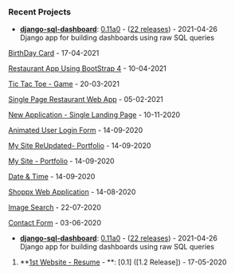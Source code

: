 ### Recent Projects
<!-- Starts -->

* **[django-sql-dashboard](https://github.com/simonw/django-sql-dashboard)**: [0.11a0](https://github.com/simonw/django-sql-dashboard/releases/tag/0.11a0) - ([22 releases](https://github.com/simonw/django-sql-dashboard/releases)) - 2021-04-26
<br>Django app for building dashboards using raw SQL queries

[BirthDay Card](https://shahzaibfardeen.github.io/Hapie_Bday_Sadu/) - 17-04-2021

[Restaurant App Using BootStrap 4](https://shahzaibfardeen.github.io/Ristorante_Con_Fusion/) - 10-04-2021

[Tic Tac Toe - Game](https://shahzaibfardeen.github.io/Tic_Tac_Toe/) - 20-03-2021

[Single Page Restaurant Web App](https://shahzaibfardeen.github.io/Chinese-Single_Landing_Webpage/index.html) - 05-02-2021

[New Application - Single Landing Page](https://shahzaibfardeen.github.io/Syberstar-Application/) - 10-11-2020

[Animated User Login Form](https://shahzaibfardeen.github.io/Login-Form/) - 14-09-2020

[My Site ReUpdated- Portfolio](https://shahzaibfardeen.github.io/My_Site_Remake/) - 14-09-2020

[My Site - Portfolio](https://shahzaibfardeen.github.io/My_Site/) - 14-09-2020

[Date & Time](https://shahzaibfardeen.github.io/Date_-_Time/) - 14-09-2020

[Shoppx Web Application](https://shahzaibfardeen.github.io/Syberstore_Shoppx/) - 14-08-2020

[Image Search](https://shahzaibfardeen.github.io/Image-Search/) - 22-07-2020

[Contact Form](https://shahzaibfardeen.github.io/Contact-Form//) - 03-06-2020

* **[django-sql-dashboard](https://github.com/simonw/django-sql-dashboard)**: [0.11a0](https://github.com/simonw/django-sql-dashboard/releases/tag/0.11a0) - ([22 releases](https://github.com/simonw/django-sql-dashboard/releases)) - 2021-04-26
<br>Django app for building dashboards using raw SQL queries

1. **[1st Website - Resume](https://shahzaibfardeen.github.io/Resume/) - **: [0.1] ([1.2 Release]) - 17-05-2020



<!-- Ends -->
